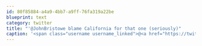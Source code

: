 ```yaml
---
id: 80f85884-a4a9-4bb7-a9ff-76fa319a22be
blueprint: text
category: twitter
title: "'@JohnBristowe blame California for that one (seriously)"
caption: '<span class="username username_linked">@<a href="https://twitter.com/JohnBristowe" title="John Bristowe">JohnBristowe</a></span> blame California for that one (seriously)'
---
```

